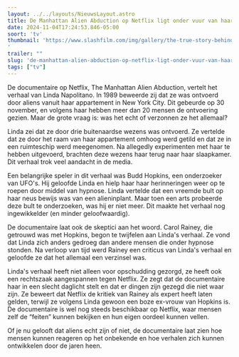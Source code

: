 ```yaml
---
layout: ../../layouts/NieuwsLayout.astro
title: De Manhattan Alien Abduction op Netflix ligt onder vuur van haar hoofdpersonage
date: 2024-11-04T17:24:53.846-05:00
soort: 'tv'
thumbnail: 'https://www.slashfilm.com/img/gallery/the-true-story-behind-netflixs-the-manhattan-alien-abduction-explained/l-intro-1730757744.jpg
'
trailer: ""
slug: 'de-manhattan-alien-abduction-op-netflix-ligt-onder-vuur-van-haar-hoofdpersonage'
tags: ["tv"]
---
```


De documentaire op Netflix, The Manhattan Alien Abduction, vertelt het verhaal
van Linda Napolitano. In 1989 beweerde zij dat ze was ontvoerd door aliens
vanuit haar appartement in New York City. Dit gebeurde op 30 november, en
volgens haar hebben meer dan 20 mensen de ontvoering gezien. Maar de grote vraag
is: was het echt of verzonnen ze het allemaal?

Linda zei dat ze door drie buitenaardse wezens was ontvoerd. Ze vertelde dat ze
door het raam van haar appartement omhoog werd getild en dat ze in een
ruimteschip werd meegenomen. Na allegedly experimenten met haar te hebben
uitgevoerd, brachten deze wezens haar terug naar haar slaapkamer. Dit verhaal
trok veel aandacht in de media.

Een belangrijke speler in dit verhaal was Budd Hopkins, een onderzoeker van
UFO's. Hij geloofde Linda en hielp haar haar herinneringen weer op te roepen
door middel van hypnose. Linda vertelde dat een vreemde bult op haar neus bewijs
was van een alieninplant. Maar toen een arts probeerde deze bult te onderzoeken,
was hij er niet meer. Dit maakte het verhaal nog ingewikkelder (en minder
geloofwaardig).

De documentaire laat ook de skeptici aan het woord. Carol Rainey, die getrouwd
was met Hopkins, begon te twijfelen aan Linda's verhaal. Ze vond dat Linda zich
anders gedroeg dan andere mensen die onder hypnose stonden. Na verloop van tijd
werd Rainey een criticus van Linda's verhaal en geloofde ze dat het allemaal een
verzinsel was.

Linda's verhaal heeft niet alleen voor opschudding gezorgd, ze heeft ook een
rechtszaak aangespannen tegen Netflix. Ze zegt dat de documentaire haar in een
slecht daglicht stelt en dat er dingen zijn gezegd die niet waar zijn. Ze
beweert dat Netflix de kritiek van Rainey als expert heeft laten gelden, terwijl
ze volgens Linda gewoon een boze ex-vrouw van Hopkins is. De documentaire is wel
nog steeds beschikbaar op Netflix, waar mensen zelf de “feiten” kunnen bekijken
en hun eigen oordeel kunnen vellen.

Of je nu gelooft dat aliens echt zijn of niet, de documentaire laat zien hoe
mensen kunnen reageren op het onbekende en hoe verhalen zich kunnen ontwikkelen
door de jaren heen.